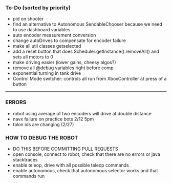 ### To-Do (sorted by priority)

- pid on shooter
- find an alternative to Autonomous SendableChooser because we need to use dashboard variables
- auto encoder measurement conversion
- change autoDrives to compensate for encoder failure
- make all util classes getselected
- add a reset button that does Scheduler.getInstance().removeAll() and sets all motors to 0
- make driving easier (lower gains, cheesy algos?)
- remove all @debug variables right before comp
- exponential turning in tank drive
- Control Mode switcher: controls all run from XboxController at press of a button

---

### ERRORS

- robot using average of two encoders will drive at double distance
- navx failure on practice bots 2/12 5pm
- talon ids are changing (2/27)

### HOW TO DEBUG THE ROBOT

- DO THIS BEFORE COMMITTING PULL REQUESTS
- open console, connect to robot, check that there are no errors or java stacktraces
- enable teleop, drive with all possible teleop commands
- enable autonomous, check that autonomous selector works and that commands run